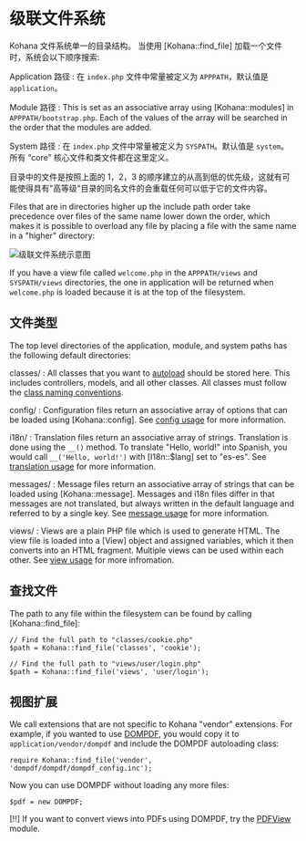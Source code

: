 # 级联文件系统

Kohana 文件系统单一的目录结构。
当使用 [Kohana::find_file] 加载一个文件时，系统会以下顺序搜索:

Application 路径
: 在 `index.php` 文件中常量被定义为 `APPPATH`，默认值是 `application`。

Module 路径
: This is set as an associative array using [Kohana::modules] in `APPPATH/bootstrap.php`.
  Each of the values of the array will be searched in the order that the modules
  are added.

System 路径
: 在 `index.php` 文件中常量被定义为 `SYSPATH`。默认值是 `system`。
所有 “core” 核心文件和类文件都在这里定义。

目录中的文件是按照上面的 1，2，3 的顺序建立的从高到低的优先级，这就有可能使得具有"高等级"目录的同名文件的会重载任何可以低于它的文件内容。

Files that are in directories higher up the include path order take precedence
over files of the same name lower down the order, which makes it is possible to
overload any file by placing a file with the same name in a "higher" directory:

![级联文件系统示意图](img/cascading_filesystem.png)

If you have a view file called `welcome.php` in the `APPPATH/views` and
`SYSPATH/views` directories, the one in application will be returned when
`welcome.php` is loaded because it is at the top of the filesystem.

## 文件类型

The top level directories of the application, module, and system paths has the following
default directories:

classes/
:  All classes that you want to [autoload](using.autoloading) should be stored here.
   This includes controllers, models, and all other classes. All classes must
   follow the [class naming conventions](about.conventions#classes).

config/
:  Configuration files return an associative array of options that can be
   loaded using [Kohana::config]. See [config usage](using.configuration) for
   more information.

i18n/
:  Translation files return an associative array of strings. Translation is
   done using the `__()` method. To translate "Hello, world!" into Spanish,
   you would call `__('Hello, world!')` with [I18n::$lang] set to "es-es".
   See [translation usage](using.translation) for more information.

messages/
:  Message files return an associative array of strings that can be loaded
   using [Kohana::message]. Messages and i18n files differ in that messages
   are not translated, but always written in the default language and referred
   to by a single key. See [message usage](using.messages) for more information.

views/
:  Views are a plain PHP file which is used to generate HTML. The view file is
   loaded into a [View] object and assigned variables, which it then converts
   into an HTML fragment. Multiple views can be used within each other.
   See [view usage](usings.views) for more infromation.

## 查找文件

The path to any file within the filesystem can be found by calling [Kohana::find_file]:

    // Find the full path to "classes/cookie.php"
    $path = Kohana::find_file('classes', 'cookie');

    // Find the full path to "views/user/login.php"
    $path = Kohana::find_file('views', 'user/login');


## 视图扩展

We call extensions that are not specific to Kohana "vendor" extensions.
For example, if you wanted to use [DOMPDF](http://code.google.com/p/dompdf),
you would copy it to `application/vendor/dompdf` and include the DOMPDF
autoloading class:

    require Kohana::find_file('vendor', 'dompdf/dompdf/dompdf_config.inc');

Now you can use DOMPDF without loading any more files:

    $pdf = new DOMPDF;

[!!] If you want to convert views into PDFs using DOMPDF, try the
[PDFView](http://github.com/shadowhand/pdfview) module.
